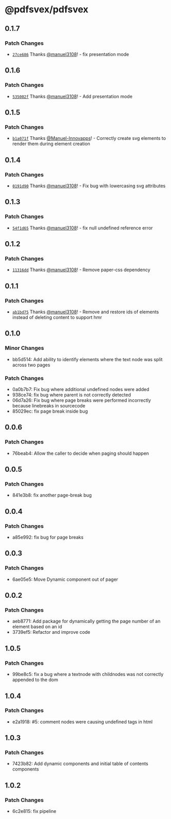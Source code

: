 # @pdfsvex/pdfsvex

## 0.1.7

### Patch Changes

- [`27ce686`](https://github.com/manuel3108/pdfsvex/commit/27ce686fd4b24036ad666e010eea84bd73e260d2) Thanks [@manuel3108](https://github.com/manuel3108)! - fix presentation mode

## 0.1.6

### Patch Changes

- [`535002f`](https://github.com/manuel3108/pdfsvex/commit/535002fd4d77944e04a57b29e6506c814634b77e) Thanks [@manuel3108](https://github.com/manuel3108)! - Add presentation mode

## 0.1.5

### Patch Changes

- [`b1a071f`](https://github.com/manuel3108/pdfsvex/commit/b1a071f11232a5f82c35f58956b7ceee70ec0f17) Thanks [@Manuel-Innovapps](https://github.com/Manuel-Innovapps)! - Correctly create svg elements to render them during element creation

## 0.1.4

### Patch Changes

- [`0191d90`](https://github.com/manuel3108/pdfsvex/commit/0191d905522655a195bfaaf4c568aa0f5f43a246) Thanks [@manuel3108](https://github.com/manuel3108)! - Fix bug with lowercasing svg attributes

## 0.1.3

### Patch Changes

- [`54f1d65`](https://github.com/manuel3108/pdfsvex/commit/54f1d65291471e351e7858641e14c296004ed530) Thanks [@manuel3108](https://github.com/manuel3108)! - fix null undefined reference error

## 0.1.2

### Patch Changes

- [`11316dd`](https://github.com/manuel3108/pdfsvex/commit/11316ddbbf8c15d6d3043d7856e7a14ea02a2c8c) Thanks [@manuel3108](https://github.com/manuel3108)! - Remove paper-css dependency

## 0.1.1

### Patch Changes

- [`ab1bd75`](https://github.com/manuel3108/pdfsvex/commit/ab1bd75ce46b4d55b814af69bcbef71812879924) Thanks [@manuel3108](https://github.com/manuel3108)! - Remove and restore ids of elements instead of deleting content to support hmr

## 0.1.0

### Minor Changes

- bb5d514: Add ability to identify elements where the text node was split across two pages

### Patch Changes

- 0a0b7b7: Fix bug where additional undefined nodes were added
- 938ce74: fix bug where parent is not correctly detected
- 06d7a26: Fix bug where page breaks were performed incorrectly because linebreaks in sourcecode
- 85029ec: fix page break inside bug

## 0.0.6

### Patch Changes

- 76beab4: Allow the caller to decide when paging should happen

## 0.0.5

### Patch Changes

- 841e3b8: fix another page-break bug

## 0.0.4

### Patch Changes

- a85e992: fix bug for page breaks

## 0.0.3

### Patch Changes

- 6ae05e5: Move Dynamic component out of pager

## 0.0.2

### Patch Changes

- aeb8771: Add package for dynamically getting the page number of an element based on an id
- 3739ef5: Refactor and improve code

## 1.0.5

### Patch Changes

- 99be8c5: fix a bug where a textnode with childnodes was not correctly appended to the dom

## 1.0.4

### Patch Changes

- e2a1918: #5: comment nodes were causing undefined tags in html

## 1.0.3

### Patch Changes

- 7423b82: Add dynamic components and initial table of contents components

## 1.0.2

### Patch Changes

- 6c2e815: fix pipeline
